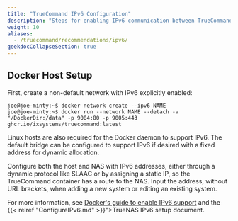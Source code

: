 ```yaml
---
title: "TrueCommand IPv6 Configuration"
description: "Steps for enabling IPv6 communication between TrueCommand and a TrueNAS."
weight: 10
aliases:
  - /truecommand/recommendations/ipv6/
geekdocCollapseSection: true
---
```


## Docker Host Setup

First, create a non-default network with IPv6 explicitly enabled:

```
joe@joe-minty:~$ docker network create --ipv6 NAME
joe@joe-minty:~$ docker run --network NAME --detach -v "/DockerDir:/data" -p 9004:80 -p 9005:443 ghcr.io/ixsystems/truecommand:latest
```

Linux hosts are also required for the Docker daemon to support IPv6.
The default bridge can be configured to support IPv6 if desired with a fixed address for dynamic allocation.

Configure both the host and NAS with IPv6 addresses, either through a dynamic protocol like SLAAC or by assigning a static IP, so the TrueCommand container has a route to the NAS.
Input the address, without URL brackets, when adding a new system or editing an existing system.

For more information, see <a href="https://docs.docker.com/config/daemon/ipv6/">Docker's guide to enable IPv6 support</a> and the {{< relref "ConfigureIPv6.md" >}}">TrueNAS IPv6 setup document</a>.
